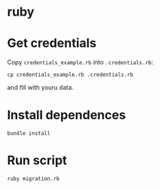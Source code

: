 # ruby

# Get credentials

Copy `credentials_example.rb` into `.credentials.rb`:

`cp credentials_example.rb .credentials.rb`

and fill with youru data.

# Install dependences

`bundle install`

# Run script

`ruby migration.rb`
